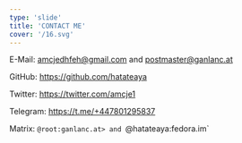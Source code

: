 ```yaml
---
type: 'slide'
title: 'CONTACT ME'
cover: '/16.svg'
---
```


E-Mail: <amcjedhfeh@gmail.com> and <postmaster@ganlanc.at>

GitHub: <https://github.com/hatateaya>

Twitter: <https://twitter.com/amcje1>

Telegram: <https://t.me/+447801295837>

Matrix: `@root:ganlanc.at> and `@hatateaya:fedora.im`